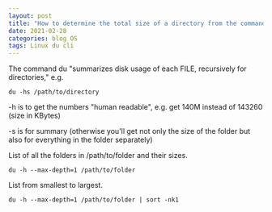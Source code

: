 ```yaml
---
layout: post
title: "How to determine the total size of a directory from the command line"
date: 2021-02-28
categories: blog OS
tags: Linux du cli
---
```

The command du "summarizes disk usage of each FILE, recursively for directories," e.g.

```
du -hs /path/to/directory
```

-h is to get the numbers "human readable", e.g. get 140M instead of 143260 (size in KBytes)

-s is for summary (otherwise you'll get not only the size of the folder but also for everything in the folder separately)

List of all the folders in /path/to/folder and their sizes.
```
du -h --max-depth=1 /path/to/folder
```

List from smallest to largest.
```
du -h --max-depth=1 /path/to/folder | sort -nk1 
```